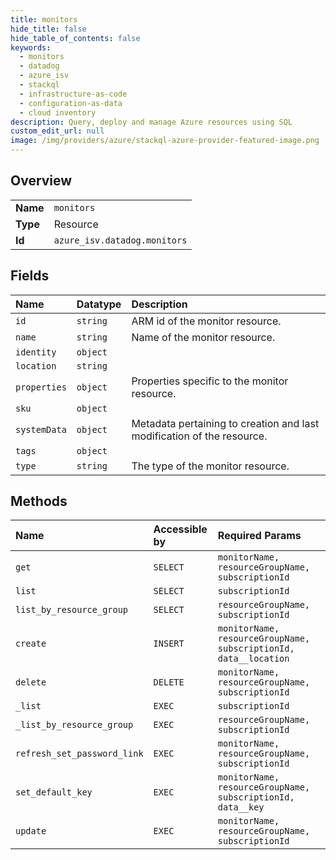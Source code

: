 ```yaml
---
title: monitors
hide_title: false
hide_table_of_contents: false
keywords:
  - monitors
  - datadog
  - azure_isv    
  - stackql
  - infrastructure-as-code
  - configuration-as-data
  - cloud inventory
description: Query, deploy and manage Azure resources using SQL
custom_edit_url: null
image: /img/providers/azure/stackql-azure-provider-featured-image.png
---
```

  
    

## Overview
<table><tbody>
<tr><td><b>Name</b></td><td><code>monitors</code></td></tr>
<tr><td><b>Type</b></td><td>Resource</td></tr>
<tr><td><b>Id</b></td><td><code>azure_isv.datadog.monitors</code></td></tr>
</tbody></table>

## Fields
| Name | Datatype | Description |
|:-----|:---------|:------------|
| `id` | `string` | ARM id of the monitor resource. |
| `name` | `string` | Name of the monitor resource. |
| `identity` | `object` |  |
| `location` | `string` |  |
| `properties` | `object` | Properties specific to the monitor resource. |
| `sku` | `object` |  |
| `systemData` | `object` | Metadata pertaining to creation and last modification of the resource. |
| `tags` | `object` |  |
| `type` | `string` | The type of the monitor resource. |
## Methods
| Name | Accessible by | Required Params |
|:-----|:--------------|:----------------|
| `get` | `SELECT` | `monitorName, resourceGroupName, subscriptionId` |
| `list` | `SELECT` | `subscriptionId` |
| `list_by_resource_group` | `SELECT` | `resourceGroupName, subscriptionId` |
| `create` | `INSERT` | `monitorName, resourceGroupName, subscriptionId, data__location` |
| `delete` | `DELETE` | `monitorName, resourceGroupName, subscriptionId` |
| `_list` | `EXEC` | `subscriptionId` |
| `_list_by_resource_group` | `EXEC` | `resourceGroupName, subscriptionId` |
| `refresh_set_password_link` | `EXEC` | `monitorName, resourceGroupName, subscriptionId` |
| `set_default_key` | `EXEC` | `monitorName, resourceGroupName, subscriptionId, data__key` |
| `update` | `EXEC` | `monitorName, resourceGroupName, subscriptionId` |
